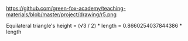 https://github.com/green-fox-academy/teaching-materials/blob/master/project/drawing/r5.png

Equilateral triangle's height = (√3 / 2) * length = 0.8660254037844386 * length
